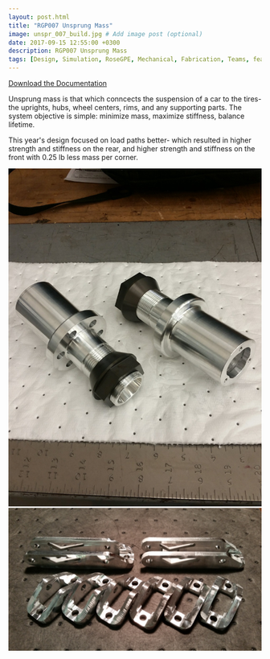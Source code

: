```yaml
---
layout: post.html
title: "RGP007 Unsprung Mass"
image: unspr_007_build.jpg # Add image post (optional)
date: 2017-09-15 12:55:00 +0300
description: RGP007 Unsprung Mass
tags: [Design, Simulation, RoseGPE, Mechanical, Fabrication, Teams, feature, fsae]
---
```


[Download the Documentation](/assets/unspr007.pdf)

Unsprung mass is that which conncects the suspension of a car to the tires- the uprights, hubs, wheel centers, rims, and any supporting parts. The system objective is simple: minimize mass, maximize stiffness, balance lifetime.

This year's design focused on load paths better- which resulted in higher strength and stiffness on the rear, and higher strength and stiffness on the front with 0.25 lb less mass per corner.

![Hubs](/assets/images/rgp007-unsprung/hubs-front.jpg)
![Brackets](/assets/images/rgp007-unsprung/brackets.jpg)